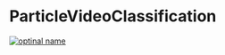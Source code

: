 # ParticleVideoClassification

[![optinal name](http://i3.ytimg.com/vi/IJNR2EpS0jw/hqdefault.jpg)](https://www.youtube.com/watch?v=IJNR2EpS0jw "optinal name")
